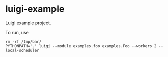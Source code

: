 # luigi-example

Luigi example project.

To run, use 

```
rm -rf /tmp/bar/
PYTHONPATH='.' luigi --module examples.foo examples.Foo --workers 2 --local-scheduler
```
